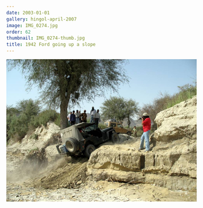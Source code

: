 ```yaml
---
date: 2003-01-01
gallery: hingol-april-2007
image: IMG_0274.jpg
order: 62
thumbnail: IMG_0274-thumb.jpg
title: 1942 Ford going up a slope
---
```


![1942 Ford going up a slope](./IMG_0274.jpg)